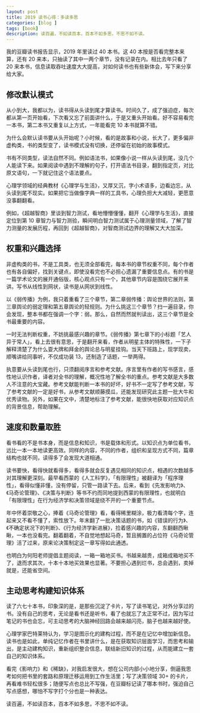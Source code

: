 ```yaml
---
layout: post
title: 2019 读书心得：多读多思
categories: [blog ]
tags: [book]
description: 读百遍，不如读百本，百本不如多思，不思不如不读。
---
```


我的豆瓣读书报告显示，2019 年里读过 40 本书。这 40 本按是否看完整本来算，还有 20 来本，只抽读了其中一两个章节，没有记录在内。相比去年只看了 20 来本书，信息读取吞吐速度大大提高，对如何读书也有些新体会，写下来分享给大家。

## 修改默认模式
从小到大，我都以为，读书得从头读到尾才算读书。时间久了，成了强迫症，每次都从第一页开始看，下次看又忘了前面讲什么，于是又重头开始看。好不容易看完一本书，第二本书又重复以上方式，一年能看完 10 本书就算不错。

为什么会默认读书要从头开始呢？小时候，看的是故事和小说，长大了，更多偏非虚构类，书的类型变了，读书模式没有切换，还停留在初始的故事模式。

书有不同类型，读法自然不同。例如语法书，如果像小说一样从头读到尾，没几个人能读下来。如果阅读中遇到不理解的句子，打开语法书目录，翻到指定页，对比原文语句，一下就记住这个语法要点。

心理学领域的经典教材《心理学与生活》，又厚又沉，字小术语多，边看边忘，从头读到尾不现实。如果把它当做像字典一样的工具书，心理负担大大减轻，更愿意没事翻翻看。

例如，《超越智商》里谈到智力测试，看地懵懵懂懂，翻开《心理学与生活》，直接定位到第 10 章智力与智力测验，瞬间明白智力测试属于心理测量领域，了解了智力测量的发展历程，再回到《超越智商》，对智商测试边界的理解又大大加深。

## 权重和兴趣选择

非虚构类的书，不是工具类，也无须全部看完，每本书的章节权重不同，每个作者也有各自偏好，找到关键点，即使没看完也不必担心遗漏了重要信息点。有的书是一篇学术论文的展开通俗版，核心观点只有一个，其他章节内容是围绕它展开来讲。写书从线性到网状，读书是从网状到线性。

以《弱传播》为例，我只着重看了三个章节，第二章弱传播：舆论世界的法则，第三章舆论的弱定理和第五章舆论的轻规则。为什么挑这三个章节？扫一遍目录，你会发现，整本书都在强调一个字：弱。那么，自然而然就判读出，这三个章节是全书最重要的内容。

一时无法判断权重，不妨挑最感兴趣的章节。《弱传播》第七章下的小标题「艺人异于常人」，看上去很有意思，于是翻开来看，作者从明星主体的特殊性，一下子解释清楚了为什么耍大牌和拜金的舆论总与明星挂钩。当天下班路上，现学现卖，顺嘴讲给同事听，不仅成功装 13，还制造了话题，一举两得。

执意要从头读到尾也行，只须翻阅序言和参考文献。序言里有作者的写书感言，感性地认识作者，译者对全书的理解，概况性地了解全书的重点。参考文献是大多数人不注意的大宝藏。参考文献能判断一本书的好坏，好书不一定写了参考文献，写了参考文献的一定是好书，从参考文献顺藤摸瓜，还能发现研究此主题一批大牛和优秀读物。另外，如果在文中，清楚地标注了参考文献，能很快地获取对应知识点的背景信息，帮助理解。

## 速度和数量取胜

看书看的不是书本身，而是信息和知识，书是载体和形式。以知识点为单位看书，远比一本一本地读更高效。同样的内容，不同的作者，组织和呈现方式不同，篇章结构也就不同，读得多了会发现大道相通。

读书要快，看得快就看得多，看得多就会反复遇见相同的知识点，相遇的次数越多对其理解更深刻。最早看西蒙的《人工科学》，「有限理性」被翻译为「程序理性」，看得似懂非懂，没有停留，只管一路读下去。后来，看到《先发影响力》、《马奇论管理》、《决策与判断》等书不约而同地提到西蒙的有限理性，也就明白「有限理性」在行为经济学和决策领域是绕不开的一个重要节点。

年中怀着崇敬之心，捧着《马奇论管理》看，看得稀里糊涂，极力看清每个字，连起来又不看不懂了，索性放下。年末翻了一批决策话题的书，如《错误的行为》、《不确定状况下的判断》、《行为经济学新进展》，捡着感兴趣的内容，东翻翻西瞅瞅，一本也没看完。翻着翻着，不自觉地想起马奇，暂且搁置的占位符《马奇论管理》活了过来，原来论决策制定这一章写得如此通透。

也明白为何阳老师提倡主题阅读，一箱一箱地买书。书越来越贵，成箱成箱地买不了，退而求其次，十本十本地买效果也显著。不要担心遇到烂书，总会遇到，卖掉就是，还能省空间。

## 主动思考构建知识体系

读了六七十本书，印象深的是，是那些沉淀了卡片，写了读书笔记，对外分享过的书。没有自己的思考，无论是看书还是听书，看了也就忘了太正常不过，因为写过笔记的书也会忘，可主动思考的大脑神经回路会越来越闪亮，脑子也越来越好使。

心理学家巴特莱特认为，学习是图示化的建构过程，而不是在记忆中增加新信息。读书也是如此，单纯记忆作者在书里讲什么，是在获取知识层面学习，而思考和输出，是主动建构知识，重新组织整合信息，联结新旧知识的过程，从而能建立一套自己的知识体系。

看完《影响力》和《稀缺》，对我启发很大，想在公司内部小小地分享，倒逼我思考如何把书里的套路和原理迁移运用到工作生活里；写了决策领域 30+ 的卡片，再看难书轻松很多；随便写点也总比不写强，在豆瓣标记读了哪本书时，强迫自己写点感想，哪怕不写字打个分也是一种表达。

读百遍，不如读百本，百本不如多思，不思不如不读。